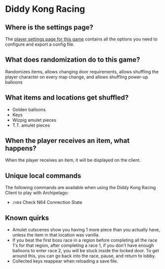 # Diddy Kong Racing

## Where is the settings page?
The [player settings page for this game](../player-settings) contains all the options you need to configure and export a
config file.

## What does randomization do to this game?
Randomizes items, allows changing door requirements, allows shuffling the player character on every map change, and allows shuffling power-up balloons

## What items and locations get shuffled?
- Golden balloons
- Keys
- Wizpig amulet pieces
- T.T. amulet pieces

## When the player receives an item, what happens?
When the player receives an item, it will be displayed on the client.

## Unique local commands
The following commands are available when using the Diddy Kong Racing Client to play with Archipelago:
- `/n64` Check N64 Connection State

## Known quirks
- Amulet cutscenes show you having 1 more piece than you actually have, unless the item in that location was vanilla.
- If you beat the first boss race in a region before completing all the race 1's for that region, after completing a race 1, if you don't have enough balloons to enter race 2, you will be stuck inside the locked door. To get around this, you can go back into the race, pause, and return to lobby.
- Collected keys reappear when reloading a save file.
